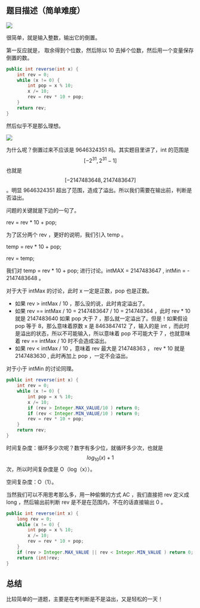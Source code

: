 ## 题目描述（简单难度）

![](http://pbs6qfi7i.bkt.clouddn.com/7_rev.jpg)

很简单，就是输入整数，输出它的倒置。

第一反应就是， 取余得到个位数，然后除以 10 去掉个位数，然后用一个变量保存倒置的数。

```java
public int reverse(int x) {
    int rev = 0;
    while (x != 0) {
        int pop = x % 10;
        x /= 10;
        rev = rev * 10 + pop;
    }
    return rev;
}
```

然后似乎不是那么理想。

![](http://pbs6qfi7i.bkt.clouddn.com/7_1.jpg)

为什么呢？倒置过来不应该是 9646324351 吗。其实题目里讲了，int 的范围是 $$[-2^{31} ,2^{31}-1]$$ 也就是 $$[-2147483648,2147483647] $$ 。明显 9646324351 超出了范围，造成了溢出。所以我们需要在输出前，判断是否溢出。

问题的关键就是下边的一句了。

 rev = rev * 10 + pop;

为了区分两个 rev ，更好的说明，我们引入 temp 。

temp = rev * 10 + pop;

rev = temp;

我们对 temp = rev * 10 + pop; 进行讨论。intMAX = 2147483647 , intMin = -  2147483648 。

对于大于 intMax 的讨论，此时 x 一定是正数，pop 也是正数。

* 如果 rev > intMax / 10 ，那么没的说，此时肯定溢出了。
* 如果 rev == intMax / 10 = 2147483647 / 10 = 214748364 ，此时 rev * 10 就是 2147483640 如果 pop 大于 7 ，那么就一定溢出了。但是！如果假设 pop 等于 8，那么意味着原数 x 是 8463847412 了，输入的是 int ，而此时是溢出的状态，所以不可能输入，所以意味着 pop 不可能大于 7 ，也就意味着 rev == intMax / 10 时不会造成溢出。
* 如果 rev < intMax / 10 ，意味着 rev 最大是 214748363 ， rev * 10 就是 2147483630 , 此时再加上 pop ，一定不会溢出。 

对于小于 intMin 的讨论同理。

```java
public int reverse(int x) {
    int rev = 0;
    while (x != 0) {
        int pop = x % 10;
        x /= 10;
        if (rev > Integer.MAX_VALUE/10 ) return 0;
        if (rev < Integer.MIN_VALUE/10 ) return 0;
        rev = rev * 10 + pop;
    }
    return rev;
}
```

时间复杂度：循环多少次呢？数字有多少位，就循环多少次，也就是 $$log_{10}(x) + 1$$ 次，所以时间复杂度是 O（log（x））。

空间复杂度：O（1）。

当然我们可以不用思考那么多，用一种偷懒的方式 AC ，我们直接把 rev 定义成 long ，然后输出前判断 rev 是不是在范围内，不在的话直接输出 0 。

```java
public int reverse(int x) {
    long rev = 0;
    while (x != 0) {
        int pop = x % 10;
        x /= 10;
        rev = rev * 10 + pop;
    }
    if (rev > Integer.MAX_VALUE || rev < Integer.MIN_VALUE ) return 0;
    return (int)rev;
}
```

## 总结

比较简单的一道题，主要是在考判断是不是溢出，又是轻松的一天！

